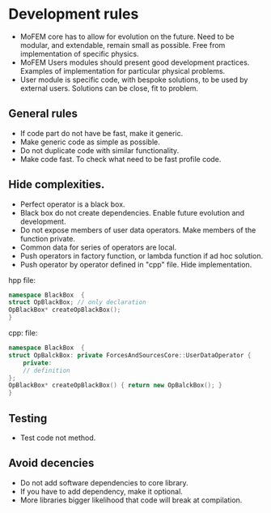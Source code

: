 # Development rules

- MoFEM core has to allow for evolution on the future. Need to be modular, and extendable, remain small as possible. Free from implementation of specific physics.
- MoFEM Users modules should present good development practices. Examples of
implementation for particular physical problems.
- User module is specific code, with bespoke solutions, to be used by external 
users. Solutions can be close, fit to problem.


## General rules

- If code part do not have be fast, make it generic.
- Make generic code as simple as possible.
- Do not duplicate code with similar functionality.
- Make code fast. To check what need to be fast profile code.

## Hide complexities.

- Perfect operator is a black box. 
- Black box do not create dependencies. Enable future evolution and development.
- Do not expose members of user data operators. Make members of the function private. 
- Common data for series of operators are local. 
- Push operators in factory function, or lambda function if ad hoc solution.
- Push operator by operator defined in "cpp" file. Hide implementation.

hpp file:
```c++
namespace BlackBox  {
struct OpBlackBox; // only declaration
OpBlackBox* createOpBlackBox();
}
```

cpp: file:
```c++
namespace BlackBox  {
struct OpBalckBox: private ForcesAndSourcesCore::UserDataOperator {
	private:
	// definition
};
OpBlackBox* createOpBlackBox() { return new OpBalckBox(); }
}
```

## Testing

- Test code not method.

## Avoid decencies

- Do not add software dependencies to core library.
- If you have to add dependency, make it optional.
- More libraries bigger likelihood that code will break at compilation.

